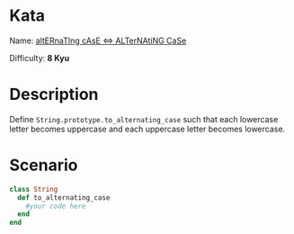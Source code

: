 # Kata
Name: [altERnaTIng cAsE <=> ALTerNAtiNG CaSe](https://www.codewars.com/kata/alternating-case-%3C-equals-%3E-alternating-case)

Difficulty: **8 Kyu**

# Description
Define `String.prototype.to_alternating_case` such that each lowercase letter becomes uppercase and each uppercase letter becomes lowercase.

# Scenario
```ruby
class String
  def to_alternating_case
    #your code here
  end
end
```